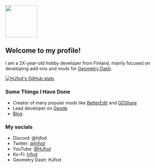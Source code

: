 <img src="https://avatars.githubusercontent.com/u/60038575?v=4" width="100"/>

## Welcome to my profile!

I am a 2X-year-old hobby developer from Finland, mainly focused on developing add-ons and mods for [Geometry Dash](https://store.steampowered.com/app/322170/Geometry_Dash/).

[![HJfod's GitHub stats](https://github-readme-stats.vercel.app/api?username=hjfod&count_private=true&show_icons=true&theme=radical)](https://github.com/anuraghazra/github-readme-stats)

### Some Things I Have Done

 * Creator of many popular mods like [BetterEdit](https://github.com/HJfod/BetterEdit) and [GDShare](https://github.com/HJfod/GDShare-mod)
 * Lead developer on [Geode](https://github.com/geode-sdk/geode)
 * [Blog](https://hjfod.github.io/blog)

### My socials

 * Discord: @hjfod
 * Twitter: [@hjfod](https://twitter.com/hjfod)
 * YouTube: [@HJfod](https://youtube.com/@hjfod)
 * Ko-Fi: [hjfod](https://ko-fi.com/hjfod)
 * Geometry Dash: HJfod
